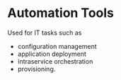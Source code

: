 # Automation Tools
Used for IT tasks such as 
- configuration management
- application deployment
- intraservice orchestration
-  provisioning.


